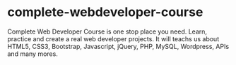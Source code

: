 # complete-webdeveloper-course

Complete Web Developer Course is one stop place you need. Learn, practice and create a real web developer projects. It will teachs us about HTML5, CSS3, Bootstrap, Javascript, jQuery, PHP, MySQL, Wordpress, APIs and many mores. 
